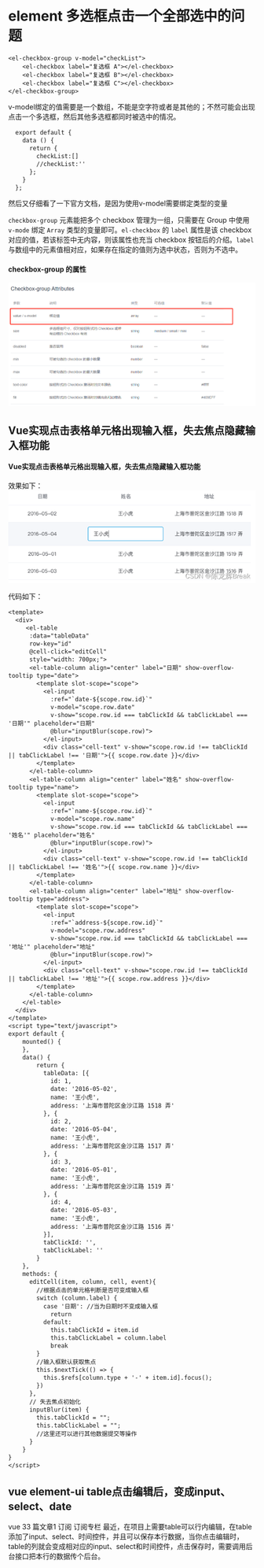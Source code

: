 # element 多选框点击一个全部选中的问题

```vue
<el-checkbox-group v-model="checkList">
    <el-checkbox label="复选框 A"></el-checkbox>
    <el-checkbox label="复选框 B"></el-checkbox>
    <el-checkbox label="复选框 C"></el-checkbox>
</el-checkbox-group>

```

v-model绑定的值需要是一个数组，不能是空字符或者是其他的；不然可能会出现点击一个多选框，然后其他多选框都同时被选中的情况。

```vue
  export default {
    data () {
      return {
        checkList:[]
        //checkList:''
      };
    }
  };

```

然后又仔细看了一下官方文档，是因为使用v-model需要绑定类型的变量

`checkbox-group` 元素能把多个 checkbox 管理为一组，只需要在 Group 中使用 `v-mode` 绑定 `Array` 类型的变量即可。`el-checkbox` 的 `label` 属性是该 checkbox 对应的值，若该标签中无内容，则该属性也充当 checkbox 按钮后的介绍。`label` 与数组中的元素值相对应，如果存在指定的值则为选中状态，否则为不选中。

#### checkbox-group 的属性
![RUNOOB 图标](https://raw.githubusercontent.com/royegit/notes/master/%E5%89%8D%E7%AB%AF/vue%E7%AC%94%E8%AE%B0/image/20201022173034175.png "RUNOOB")


## Vue实现点击表格单元格出现输入框，失去焦点隐藏输入框功能

#### Vue实现点击表格单元格出现输入框，失去焦点隐藏输入框功能

效果如下：
![RUNOOB 图标](https://raw.githubusercontent.com/royegit/notes/master/%E5%89%8D%E7%AB%AF/vue%E7%AC%94%E8%AE%B0/image/77958dd4d3b046f6ac04c35cac452e93.png "RUNOOB")

代码如下：

```vue
<template>
  <div>
     <el-table
      :data="tableData"
      row-key="id"
      @cell-click="editCell" 
      style="width: 700px;">
      <el-table-column align="center" label="日期" show-overflow-tooltip type="date">
        <template slot-scope="scope">
          <el-input
            :ref="`date-${scope.row.id}`"
            v-model="scope.row.date" 
            v-show="scope.row.id === tabClickId && tabClickLabel === '日期'" placeholder="日期" 
            @blur="inputBlur(scope.row)">
          </el-input>
          <div class="cell-text" v-show="scope.row.id !== tabClickId || tabClickLabel !== '日期'">{{ scope.row.date }}</div>
        </template>
      </el-table-column>
      <el-table-column align="center" label="姓名" show-overflow-tooltip type="name">
        <template slot-scope="scope">
          <el-input
            :ref="`name-${scope.row.id}`"
            v-model="scope.row.name" 
            v-show="scope.row.id === tabClickId && tabClickLabel === '姓名'" placeholder="姓名" 
            @blur="inputBlur(scope.row)">
          </el-input>
          <div class="cell-text" v-show="scope.row.id !== tabClickId || tabClickLabel !== '姓名'">{{ scope.row.name }}</div>
        </template>
      </el-table-column>
      <el-table-column align="center" label="地址" show-overflow-tooltip type="address">
        <template slot-scope="scope">
          <el-input
            :ref="`address-${scope.row.id}`"
            v-model="scope.row.address" 
            v-show="scope.row.id === tabClickId && tabClickLabel === '地址'" placeholder="地址" 
            @blur="inputBlur(scope.row)">
          </el-input>
          <div class="cell-text" v-show="scope.row.id !== tabClickId || tabClickLabel !== '地址'">{{ scope.row.address }}</div>
        </template>
      </el-table-column>
    </el-table>
  </div>
</template>
<script type="text/javascript">
export default {
    mounted() {
    },
    data() {
        return {
          tableData: [{
            id: 1,
            date: '2016-05-02',
            name: '王小虎',
            address: '上海市普陀区金沙江路 1518 弄'
          }, {
            id: 2,
            date: '2016-05-04',
            name: '王小虎',
            address: '上海市普陀区金沙江路 1517 弄'
          }, {
            id: 3,
            date: '2016-05-01',
            name: '王小虎',
            address: '上海市普陀区金沙江路 1519 弄'
          }, {
            id: 4,
            date: '2016-05-03',
            name: '王小虎',
            address: '上海市普陀区金沙江路 1516 弄'
          }],
          tabClickId: '',
          tabClickLabel: ''
        }
    },
    methods: {
      editCell(item, column, cell, event){
        //根据点击的单元格判断是否可变成输入框
        switch (column.label) {
          case '日期': //当为日期时不变成输入框
            return
          default: 
            this.tabClickId = item.id
            this.tabClickLabel = column.label
            break
        }
        //输入框默认获取焦点
        this.$nextTick(() => {
          this.$refs[column.type + '-' + item.id].focus();
        })
      },
      // 失去焦点初始化
      inputBlur(item) {
        this.tabClickId = "";
        this.tabClickLabel = "";
        //这里还可以进行其他数据提交等操作
      }
    }
}
</script>
```

## vue element-ui table点击编辑后，变成input、select、date

vue
33 篇文章1 订阅
订阅专栏
最近，在项目上需要table可以行内编辑，在table添加了input、select、时间控件，并且可以保存本行数据，当你点击编辑时，table的列就会变成相对应的input、select和时间控件，点击保存时，需要调用后台接口把本行的数据传个后台。

